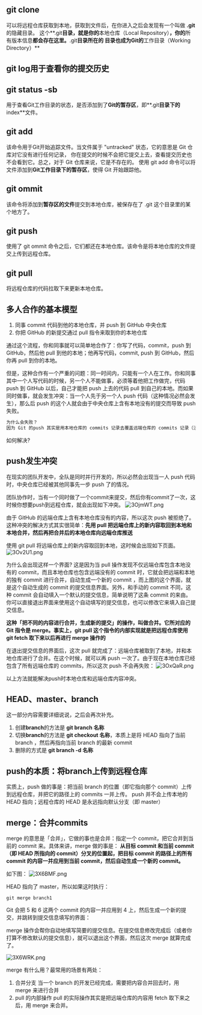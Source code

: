 
## git clone
可以将远程仓库获取到本地，获取到文件后，在你进入之后会发现有一个叫做 **.git** 的隐藏目录。
这个**.git**目录，就是你的**本地仓库（Local Repository）**，你的**所有版本信息**都会存在这里。**.git**目录所在的
目录也成为Git的**工作目录（Working Directory）**

## git log用于查看你的提交历史

## git status -sb
用于查看Git工作目录的状态，是否添加到了**Git的暂存区**，即**.git**目录下的**index**文件。

## git add
该命令用于Git开始追踪文件。当文件属于 "untracked" 状态，它的意思是 Git 仓库对它没有进行任何记录，
你在提交的时候不会把它提交上去，查看提交历史也不会看到它。总之，对于 Git 仓库来说，它是不存在的。
使用 git add 命令可以将文件添加到**Git工作目录下的暂存区**，使得 Git 开始跟踪他。


## git ommit
该命令将添加到**暂存区的文件**提交到本地仓库，被保存在了 .git 这个目录里的某个地方了。


## git push
使用了 git ommit 命令之后，它们都还在本地仓库。该命令是将本地仓库的文件提交上传到远程仓库。

## git pull
将远程仓库的代码拉取下来更新本地仓库。

## 多人合作的基本模型
1. 同事 commit 代码到他的本地仓库，并 push 到 GitHub 中央仓库
2. 你把 GitHub 的新提交通过 pull 指令来取到你的本地仓库

通过这个流程，你和同事就可以简单地合作了：你写了代码，commit，push 到 GitHub，然后他 pull 到他的本地；他再写代码，commit, push 到 GitHub，然后你再 pull 到你的本地。

但是，这种合作有一个严重的问题：同一时间内，只能有一个人在工作。你和同事其中一个人写代码的时候，另一个人不能做事，必须等着他把工作做完，代码 push 到 GitHub 以后，自己才能把 push 上去的代码 pull 到自己的本地。而如果同时做事，就会发生冲突：当一个人先于另一个人 push 代码（这种情况必然会发生），那么后 push 的这个人就会由于中央仓库上含有本地没有的提交而导致 push 失败。

```JavaScript
为什么会失败？
因为 Git 的push 其实是用本地仓库的 commits 记录去覆盖远端仓库的 commits 记录（注：这是简化概念后的说法，push 的实质和这个说法略有不同），而如果在远端仓库含有本地没有的 commits 的时候，push （如果成功）将会导致远端的 commits 被擦掉。这种结果当然是不可行的，因此 Git 会在 push 的时候进行检查，如果出现这样的情况，push 就会失败。
```
如何解决?

## push发生冲突
在现实的团队开发中，全队是同时并行开发的，所以必然会出现当一人 push 代码时，中央仓库已经被其他同事先一步 push 了的情况。

团队协作时，当有一个同时做了一个commit来提交，然后你有commit了一次，这时候你想要push到远程仓库，就会出现如下冲突。
![3OjmWT.png](https://s2.ax1x.com/2020/03/07/3OjmWT.png)

由于 GitHub 的远端仓库上含有本地仓库没有的内容，所以这次 push 被拒绝了。这种冲突的解决方式其实很简单：**先用 pull 把远端仓库上的新内容取回到本地和本地合并，然后再把合并后的本地仓库向远端仓库推送**

使用 git pull 将远端仓库上的新内容取回到本地，这时候会出现如下页面。
![3Ov2U1.png](https://s2.ax1x.com/2020/03/07/3Ov2U1.png)

为什么会出现这样一个界面?
这是因为当 pull 操作发现不仅远端仓库包含本地没有的 commit，而且本地仓库也包含远端没有的 commit 时，它就会把远端和本地的独有 commit 进行合并，自动生成一个新的 commit ，而上图的这个界面，就是这个自动生成的 commit 的提交信息界面。另外，和手动的 commit 不同，这种 commit 会自动填入一个默认的提交信息，简单说明了这条 commit 的来由。你可以直接退出界面来使用这个自动填写的提交信息，也可以修改它来填入自己提交信息。

**这种「把不同的内容进行合并，生成新的提交」的操作，叫做合并。它所对应的 Git 指令是 merge。事实上，git pull 这个指令的内部实现就是把远程仓库使用 git fetch 取下来以后再进行 merge 操作的**


在退出提交信息的界面后，这次 pull 就完成了：远端仓库被取到了本地，并和本地仓库进行了合并。在这个时候，就可以再 push 一次了。由于现在本地仓库已经包含了所有远端仓库的 commits，所以这次 push 不会再失败：
![3OxQaR.png](https://s2.ax1x.com/2020/03/07/3OxQaR.png)

以上方法就能解决push时本地仓库和远端仓库内容冲突。

## HEAD、master、branch
这一部分内容需要详细说说，之后会再次补充。

1. 创建**branch**的方法是 **git branch 名称**
2. 切换**branch**的方法是 **git checkout 名称**，本质上是将 HEAD 指向了当前 branch ，然后再指向当前 branch 的最新 commit
3. 删除的方式是 **git branch -d 名称**

## push的本质：将branch上传到远程仓库
实质上，push 做的事是：把当前 branch 的位置（即它指向那个 commit）上传到远程仓库，并把它的路径上的 commits 一并上传。
push 并不会上传本地的 HEAD 指向；远程仓库的 HEAD 是永远指向默认分支（即 master）

## merge：合并commits
merge 的意思是「合并」，它做的事也是合并：指定一个 commit，把它合并到当前的 commit 来。具体来讲，merge 做的事是：
**从目标 commit 和当前 commit （即 HEAD 所指向的 commit）分叉的位置起，把目标 commit 的路径上的所有 commit 的内容一并应用到当前 commit，然后自动生成一个新的 commit。**

如下图：
![3X6BMF.png](https://s2.ax1x.com/2020/03/07/3X6BMF.png)

HEAD 指向了 master，所以如果这时执行：
```
git merge branch1
```
Git 会把 5 和 6 这两个 commit 的内容一并应用到 4 上，然后生成一个新的提交，并跳转到提交信息填写的界面：

merge 操作会帮你自动地填写简要的提交信息。在提交信息修改完成后（或者你打算不修改默认的提交信息），就可以退出这个界面，然后这次 merge 就算完成了。

![3X6WRK.png](https://s2.ax1x.com/2020/03/07/3X6WRK.png)

merge 有什么用？最常用的场景有两处：
1. 合并分支
当一个 branch 的开发已经完成，需要把内容合并回去时，用 merge 来进行合并
2. pull 的内部操作
pull 的实际操作其实是把远端仓库的内容用 fetch 取下来之后，用 merge 来合并。





